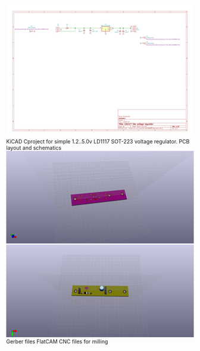 ![Alt text](/schematics.jpg?raw=true "schematics")
KiCAD Cproject for simple 1.2..5.0v LD1117 SOT-223 voltage regulator. 
PCB layout and schematics
![Alt text](/LCSDR_F.png?raw=true "PCB 3D")
![Alt text](/LCSDR_B.png?raw=true "PCB 3D")
Gerber files
FlatCAM CNC files for milling
